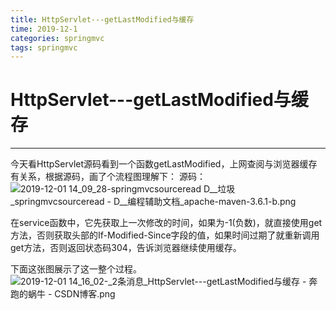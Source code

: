 ```yaml
---
title: HttpServlet---getLastModified与缓存
time: 2019-12-1
categories: springmvc
tags: springmvc
---
```


# HttpServlet---getLastModified与缓存
---
今天看HttpServlet源码看到一个函数getLastModified，上网查阅与浏览器缓存有关系，根据源码，画了个流程图理解下：
源码：
![2019-12-01 14_09_28-springmvcsourceread _D__垃圾_springmvcsourceread_ - D__编程辅助文档_apache-maven-3.6.1-b.png](https://i.loli.net/2019/12/01/qvCSluYkAeTipOg.png)

在service函数中，它先获取上一次修改的时间，如果为-1(负数)，就直接使用get方法，否则获取头部的If-Modified-Since字段的值，如果时间过期了就重新调用get方法，否则返回状态码304，告诉浏览器继续使用缓存。

下面这张图展示了这一整个过程。
![2019-12-01 14_16_02-_2条消息_HttpServlet---getLastModified与缓存 - 奔跑的蜗牛 - CSDN博客.png](https://i.loli.net/2019/12/01/2DnmJAptjVRZxQY.png)

